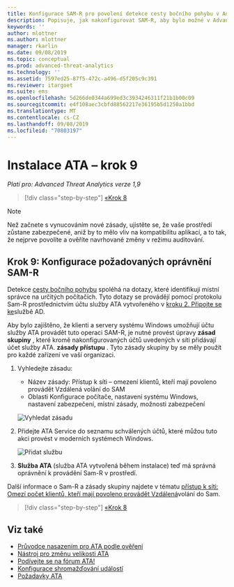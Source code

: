 ```yaml
---
title: Konfigurace SAM-R pro povolení detekce cesty bočního pohybu v Advanced Threat Analytics | Microsoft Docs
description: Popisuje, jak nakonfigurovat SAM-R, aby bylo možné v Advanced Threat Analytics povolit detekci cest po pohybu (ATA).
keywords: ''
author: mlottner
ms.author: mlottner
manager: rkarlin
ms.date: 09/08/2019
ms.topic: conceptual
ms.prod: advanced-threat-analytics
ms.technology: ''
ms.assetid: 7597ed25-87f5-472c-a496-d5f205c9c391
ms.reviewer: itargoet
ms.suite: ems
ms.openlocfilehash: 5d266de0344a699ed3c3934246311f21b1b00c09
ms.sourcegitcommit: e4f108aec3cbfd88562217e36195b5d1250a1bbd
ms.translationtype: MT
ms.contentlocale: cs-CZ
ms.lasthandoff: 09/08/2019
ms.locfileid: "70803197"
---
```

# <a name="install-ata---step-9"></a>Instalace ATA – krok 9

*Platí pro: Advanced Threat Analytics verze 1,9*

> [!div class="step-by-step"]
> [«Krok 8](install-ata-step7.md)

> [!NOTE]
> Než začnete s vynucováním nové zásady, ujistěte se, že vaše prostředí zůstane zabezpečené, aniž by to mělo vliv na kompatibilitu aplikací, a to tak, že nejprve povolíte a ověříte navrhované změny v režimu auditování. 

## <a name="step-9-configure-sam-r-required-permissions"></a>Krok 9: Konfigurace požadovaných oprávnění SAM-R

Detekce [cesty bočního pohybu](use-case-lateral-movement-path.md) spoléhá na dotazy, které identifikují místní správce na určitých počítačích. Tyto dotazy se provádějí pomocí protokolu Sam-R prostřednictvím účtu služby ATA vytvořeného v [kroku 2. Připojte se ke](install-ata-step2.md)službě AD.
 
Aby bylo zajištěno, že klienti a servery systému Windows umožňují účtu služby ATA provádět tuto operaci SAM-R, je nutné provést úpravy **zásad skupiny** , které kromě nakonfigurovaných účtů uvedených v síti přidávají účet služby ATA.  **zásady přístupu** . Tyto zásady skupiny by se měly použít pro každé zařízení ve vaší organizaci. 

1. Vyhledejte zásadu:

   - Název zásady: Přístup k síti – omezení klientů, kteří mají povoleno provádět Vzdálená volání do SAM
   - Oblasti Konfigurace počítače, nastavení systému Windows, nastavení zabezpečení, místní zásady, možnosti zabezpečení
  
   ![Vyhledat zásadu](./media/samr-policy-location.png)

2. Přidejte ATA Service do seznamu schválených účtů, které můžou tuto akci provést v moderních systémech Windows.
 
   ![Přidat službu](./media/samr-add-service.png)

3. **Služba ATA** (služba ATA vytvořená během instalace) teď má správná oprávnění k provádění Sam-R v prostředí.

 Další informace o Sam-R a zásady skupiny najdete v tématu [přístup k síti: Omezí počet klientů, kteří mají povoleno provádět Vzdálená](https://docs.microsoft.com/windows/security/threat-protection/security-policy-settings/network-access-restrict-clients-allowed-to-make-remote-sam-calls)volání do Sam.


> [!div class="step-by-step"]
> [«Krok 8](install-ata-step7.md)

## <a name="see-also"></a>Viz také
- [Průvodce nasazením pro ATA podle ověření](http://aka.ms/atapoc)
- [Nástroj pro změnu velikosti ATA](http://aka.ms/atasizingtool)
- [Podívejte se na fórum ATA!](https://social.technet.microsoft.com/Forums/security/home?forum=mata)
- [Konfigurace shromažďování událostí](configure-event-collection.md)
- [Požadavky ATA](ata-prerequisites.md)
